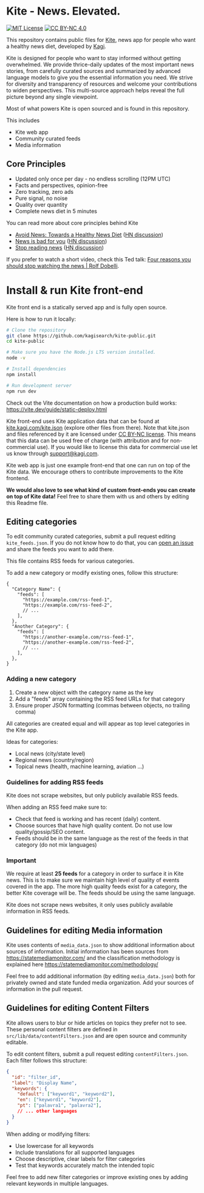 # Kite - News. Elevated.

[![MIT License](https://img.shields.io/badge/License-MIT-green.svg)](https://choosealicense.com/licenses/mit/)
[![CC BY-NC 4.0](https://img.shields.io/badge/License-CC%20BY--NC%204.0-lightgrey.svg)](https://creativecommons.org/licenses/by-nc/4.0/)

This repository contains public files for [Kite](https://kite.kagi.com), news app for people who want a healthy news diet, developed by [Kagi](https://kagi.com).

Kite is designed for people who want to stay informed without getting overwhelmed. We provide thrice-daily updates of the most important news stories, from carefully curated sources and summarized by advanced language models to give you the essential information you need. We strive for diversity and transparency of resources and welcome your contributions to widen perspectives. This multi-source approach helps reveal the full picture beyond any single viewpoint.

Most of what powers Kite is open sourced and is found in this repository.

This includes

- Kite web app
- Community curated feeds
- Media information

## Core Principles

- Updated only once per day - no endless scrolling (12PM UTC)
- Facts and perspectives, opinion-free
- Zero tracking, zero ads
- Pure signal, no noise
- Quality over quantity
- Complete news diet in 5 minutes

You can read more about core principles behind Kite

- [Avoid News: Towards a Healthy News Diet](https://www.gwern.net/docs/culture/2010-dobelli.pdf) ([HN discussion](https://news.ycombinator.com/item?id=21430337))
- [News is bad for you](http://www.theguardian.com/media/2013/apr/12/news-is-bad-rolf-dobelli) ([HN discussion](https://news.ycombinator.com/item?id=6894244))
- [Stop reading news](https://fs.blog/2013/12/stop-reading-news/) ([HN discussion](https://news.ycombinator.com/item?id=19084099))

If you prefer to watch a short video, check this Ted talk: [Four reasons you should stop watching the news | Rolf Dobelli](https://www.youtube.com/watch?v=-miTTiaqFlI).

# Install & run Kite front-end

Kite front end is a statically served app and is fully open source.

Here is how to run it locally:

```bash
# Clone the repository
git clone https://github.com/kagisearch/kite-public.git
cd kite-public

# Make sure you have the Node.js LTS version installed.
node -v

# Install dependencies
npm install

# Run development server
npm run dev
```

Check out the Vite documentation on how a production build works: https://vite.dev/guide/static-deploy.html

Kite front-end uses Kite application data that can be found at [kite.kagi.com/kite.json](https://kite.kagi.com/kite.json) (explore other files from there). Note that kite.json and files referenced by it are licensed under [CC BY-NC license](https://creativecommons.org/licenses/by-nc/4.0/). This means that this data can be used free of charge (with attribution and for non-commercial use). If you would like to license this data for commercial use let us know through support@kagi.com.

Kite web app is just one example front-end that one can run on top of the Kite data. We encourage others to contribute improvements to the Kite frontend.

**We would also love to see what kind of custom front-ends you can create on top of Kite data!** Feel free to share them with us and others by editing this Readme file.

## Editing categories

To edit community curated categories, submit a pull request editing `kite_feeds.json`. If you do not know how to do that, you can [open an issue](https://github.com/kagisearch/kite-public/issues/new/choose) and share the feeds you want to add there.

This file contains RSS feeds for various categories.

To add a new category or modify existing ones, follow this structure:

```jsonc
{
  "Category Name": {
    "feeds": [
      "https://example.com/rss-feed-1",
      "https://example.com/rss-feed-2",
      // ...
    ],
  },
  "Another Category": {
    "feeds": [
      "https://another-example.com/rss-feed-1",
      "https://another-example.com/rss-feed-2",
      // ...
    ],
  },
}
```

### Adding a new category

1. Create a new object with the category name as the key
2. Add a "feeds" array containing the RSS feed URLs for that category
3. Ensure proper JSON formatting (commas between objects, no trailing comma)

All categories are created equal and will appear as top level categories in the Kite app.

Ideas for categories:

- Local news (city/state level)
- Regional news (country/region)
- Topical news (health, machine learning, aviation ...)

### Guidelines for adding RSS feeds

Kite does not scrape websites, but only publicly available RSS feeds.

When adding an RSS feed make sure to:

- Check that feed is working and has recent (daily) content.
- Choose sources that have high quality content. Do not use low quality/gossip/SEO content.
- Feeds should be in the same language as the rest of the feeds in that category (do not mix languages)

### Important

We require at least **25 feeds** for a category in order to surface it in Kite news. This is to make sure we maintain high level of quality of events covered in the app. The more high quality feeds exist for a category, the better Kite coverage will be. The feeds should be using the same language.

Kite does not scrape news websites, it only uses publicly available information in RSS feeds.

## Guidelines for editing Media information

Kite uses contents of `media_data.json` to show additional information about sources of information. Initial information has been sources from https://statemediamonitor.com/ and the classification methodology is explained here https://statemediamonitor.com/methodology/

Feel free to add additional information (by editing `media_data.json`) both for privately owned and state funded media organization. Add your sources of information in the pull request.

## Guidelines for editing Content Filters

Kite allows users to blur or hide articles on topics they prefer not to see. These personal content filters are defined in `src/lib/data/contentFilters.json` and are open source and community editable.

To edit content filters, submit a pull request editing `contentFilters.json`. Each filter follows this structure:

```json
{
  "id": "filter_id",
  "label": "Display Name",
  "keywords": {
    "default": ["keyword1", "keyword2"],
    "en": ["keyword1", "keyword2"],
    "pt": ["palavra1", "palavra2"],
    // ... other languages
  }
}
```

When adding or modifying filters:
- Use lowercase for all keywords
- Include translations for all supported languages
- Choose descriptive, clear labels for filter categories
- Test that keywords accurately match the intended topic

Feel free to add new filter categories or improve existing ones by adding relevant keywords in multiple languages.